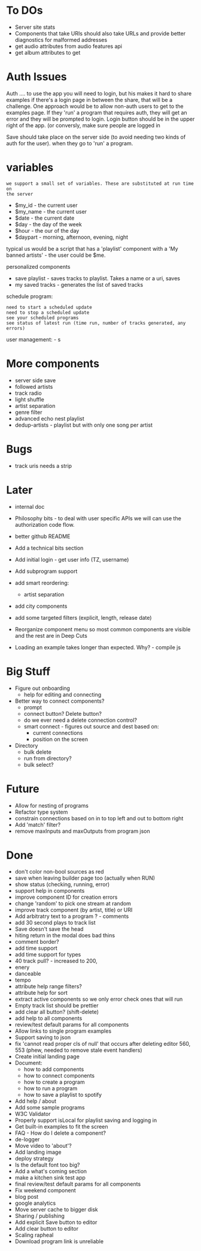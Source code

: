 To DOs
=======
  * Server site stats
  * Components that take URIs should also take URLs and provide better diagnostics for malformed addresses
  * get audio attributes from audio features api
  * get album attributes to get 


Auth Issues
============
Auth .... to use the app you will need to login, but his makes it hard to share
examples if there's a login page in between the share, that will be a challenge.
One approach would be to allow non-auth users to get to the examples page. If
they 'run' a program that requires auth, they will get an error and they will be
prompted to login.  Login button should be in the upper right of the app. (or
conversly, make sure people are logged in

Save should take place on the server side (to avoid needing two kinds of auth
for the user).  when they go to 'run' a program.

variables
=========
    we support a small set of variables. These are substituted at run time on
    the server

  * $my\_id - the current user
  * $my\_name - the current user
  * $date - the current date
  * $day - the day of the week
  * $hour - the our of the day
  * $daypart - morning, afternoon, evening, night

typical us would be a script that has a 'playlist' component with a 'My banned
artists' - the user could be $me.

personalized components

   * save playlist - saves tracks to playlist. Takes a name or a uri, saves
   * my saved tracks - generates the list of saved tracks

schedule program:

    need to start a scheduled update
    need to stop a scheduled update
    see your scheduled programs
    see status of latest run (time run, number of tracks generated, any errors)


user management:
    - s


More components
================
  * server side save
  * followed artists
  * track radio
  * light shuffle
  * artist separation
  * genre filter
  * advanced echo nest playlist
  * dedup-artists - playlist but with only one song per artist


Bugs
=====
  * track uris needs a strip


Later
=====
  * internal doc
  * Philosophy bits - to deal with user specific APIs we will can use the
    authorization code flow.
  * better github README
  * Add a technical bits section

  * Add initial login - get user info (TZ, username)
  * Add subprogram support
  * add smart reordering:
    - artist separation

  * add city components


  * add some targeted filters
    (explicit, length, release date)
  * Reorganize component menu so most common components are visible and the rest
    are in Deep Cuts
  * Loading an example takes longer than expected. Why? - compile js


Big Stuff
==========
  * Figure out onboarding
    * help for editing and connecting
  * Better way to connect components?
    * prompt
    * connect button? Delete button?
    * do we ever need a delete connection control?
    * smart connect - figures out source and dest based on:
        * current connections
        * position on the screen
  * Directory
      * bulk delete
      * run from directory?
      * bulk select?


Future
======
  * Allow for nesting of programs
  * Refactor type system
  * constrain connections based on in to top left and out to bottom right
  * Add 'match' filter?
  * remove maxInputs and maxOutputs from program json

Done
====
  * don't color non-bool sources as red
  * save when leaving builder page too (actually when RUN)
  * show status (checking, running, error)
  * support help in components
  * improve component ID for creation errors
  * change 'random' to pick one stream at random
  * improve track component (by artist, title) or URI
  * Add arbitratry text to a program ? - comments
  * add 30 second plays to track list
  * Save doesn't save the head
  * hiting return in the modal does bad thins
  * comment border?
  * add time support
  * add time support for types
  * 40 track pull? - increased to 200,
  * enery
  * danceable
  * tempo
  * attribute help range filters?
  * attribute help for sort
  * extract active components so we only error check ones that will run
  * Empty track list should be prettier
  * add clear all button? (shift-delete)
  * add help to all components
  * review/test default params for all components
  * Allow links to single program examples
  * Support saving to json
  * fix 'cannot read proper cls of null' that occurs after deleting
    editor 560, 553 (phew, needed to remove stale event handlers)
  * Create initial landing page
  * Document:
    - how to add components
    - how to connect components
    - how to create a program
    - how to run a program
    - how to save a playlist to spotify
  * Add help / about
  * Add some sample programs
  * W3C Validator
  * Properly support isLocal for playlist saving and logging in
  * Get built-in examples to fit the screen
  * FAQ - How do I delete a component?
  * de-logger
  * Move video to 'about'?
  * Add landing image
  * deploy strategy
  * Is the default font too big?
  * Add a what's coming section
  * make a kitchen sink test app
  * final review/test default params for all components
  * Fix weekend component
  * blog post
  * google analytics
  * Move server cache to bigger disk
  * Sharing / publishing
  * Add explicit Save button to editor
  * Add clear button to editor
  * Scaling rapheal
  * Download program link is unreliable
